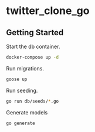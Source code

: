 # twitter_clone_go

## Getting Started

Start the db container.

```bash
docker-compose up -d
```

Run migrations.

```bash
goose up
```

Run seeding.

```bash
go run db/seeds/*.go
```

Generate models

```bash
go generate
```
